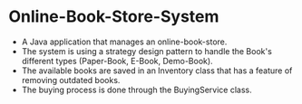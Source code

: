 # Online-Book-Store-System
* A Java application that manages an online-book-store.
* The system is using a strategy design pattern to handle the Book's different types (Paper-Book, E-Book, Demo-Book).
* The available books are saved in an Inventory class that has a feature of removing outdated books.
* The buying process is done through the BuyingService class.
